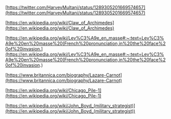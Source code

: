 [https://twitter.com/HarveyMultani/status/1289305201669574657](https://twitter.com/HarveyMultani/status/1289305201669574657)

[https://en.wikipedia.org/wiki/Claw_of_Archimedes](https://en.wikipedia.org/wiki/Claw_of_Archimedes)

[https://en.wikipedia.org/wiki/Lev%C3%A9e_en_masse#:~:text=Lev%C3%A9e%20en%20masse%20(French%20pronunciation,in%20the%20face%20of%20invasion.](https://en.wikipedia.org/wiki/Lev%C3%A9e_en_masse#:~:text=Lev%C3%A9e%20en%20masse%20(French%20pronunciation,in%20the%20face%20of%20invasion.)

[https://www.britannica.com/biography/Lazare-Carnot](https://www.britannica.com/biography/Lazare-Carnot)

[https://en.wikipedia.org/wiki/Chicago_Pile-1](https://en.wikipedia.org/wiki/Chicago_Pile-1)

[https://en.wikipedia.org/wiki/John_Boyd_(military_strategist)](https://en.wikipedia.org/wiki/John_Boyd_(military_strategist))
<!--stackedit_data:
eyJoaXN0b3J5IjpbLTY5NTExMDUwXX0=
-->